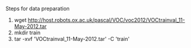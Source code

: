 Steps for data preparation

1. wget http://host.robots.ox.ac.uk/pascal/VOC/voc2012/VOCtrainval_11-May-2012.tar
2. mkdir train
3. tar -xvf 'VOCtrainval_11-May-2012.tar' -C 'train'
